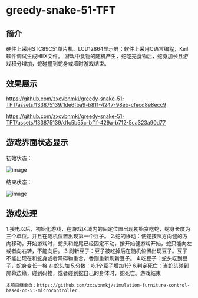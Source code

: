 # greedy-snake-51-TFT
## 简介
硬件上采用STC89C51单片机、LCD12864显示屏；软件上采用C语言编程，Keil软件调试生成HEX文件。
游戏中食物的随机产生，蛇吃完食物后，蛇身加长且游戏积分增加，蛇碰撞到蛇身或墙时游戏结束。
## 效果展示



https://github.com/zxcvbnmkj/greedy-snake-51-TFT/assets/133875139/1de6fba9-b811-4247-98eb-cfecd8e8ecc9



https://github.com/zxcvbnmkj/greedy-snake-51-TFT/assets/133875139/d1c5b55c-bf1f-429a-b712-5ca323a90d77



## 游戏界面状态显示
初始状态：

![image](https://github.com/zxcvbnmkj/greedy-snake-51-TFT/assets/133875139/14becb0e-f17a-4ebd-8082-3304620c0f99)

结束状态：

![image](https://github.com/zxcvbnmkj/greedy-snake-51-TFT/assets/133875139/be5bdf0a-6c51-47e8-9899-14b16d76f754)


## 游戏处理
1.接电以后，初始化游戏，在游戏区域内的固定位置出现初始贪吃蛇，蛇身长度为三个单位。并且在随机位置出现第一个豆子。
2.蛇的移动：使蛇按照方向健的方向移动。开始游戏时，蛇头和蛇尾已经固定不动，按开始健游戏开始，蛇只能向左或者向右转，不能向后。
3.刷新豆子：豆子被吃掉后在随机位置出现豆子。豆子不能出现在和蛇身或者障碍物重合，香则重新刷新豆子。
4.吃豆子：蛇头吃到豆子，蛇身变长一格 在蛇头加
5.分数：吃1个豆子增加1分
6.判定死亡：当蛇头碰到屏幕边缘，碰到码物，或者碰到蛇自己的身体时，蛇死亡。游戏结束

```
本项目继承自：https://github.com/zxcvbnmkj/simulation-furniture-control-based-on-51-microcontroller
```
